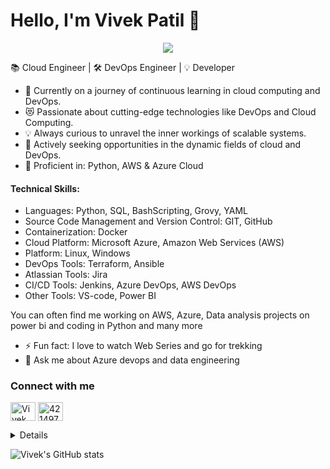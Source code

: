# Hello, I'm Vivek Patil 👋 

<div align="center">
 <img src="https://readme-typing-svg.herokuapp.com/?lines=Problem+Solver;DevOps+Engineer;Cloud+Engineer;Quick+learner;Self+Motivated&color=teal&center=true" />
</div>

📚 Cloud Engineer | 🛠️ DevOps Engineer | 💡 Developer 

- 🌱 Currently on a journey of continuous learning in cloud computing and DevOps.
- 😻 Passionate about cutting-edge technologies like DevOps and Cloud Computing.
- 💡 Always curious to unravel the inner workings of scalable systems.
- 🔭 Actively seeking opportunities in the dynamic fields of cloud and DevOps.
- 🧰 Proficient in: Python, AWS & Azure Cloud


#### Technical Skills:

- Languages: Python, SQL, BashScripting, Grovy, YAML
- Source Code Management and Version Control: GIT, GitHub
- Containerization: Docker
- Cloud Platform: Microsoft Azure, Amazon Web Services (AWS)
- Platform: Linux, Windows
- DevOps Tools: Terraform, Ansible
- Atlassian Tools: Jira
- CI/CD Tools: Jenkins, Azure DevOps, AWS DevOps
- Other Tools: VS-code, Power BI

You can often find me working on AWS, Azure, Data analysis projects on power bi and coding in Python and many more
- ⚡ Fun fact: I love to watch Web Series and go for trekking 
- 💬 Ask me about Azure devops and data engineering

### Connect with me

<a href="https://www.linkedin.com/in/vivekkpatil7/" target="blank"><img align="center" src="https://camo.githubusercontent.com/c8a9c5b414cd812ad6a97a46c29af67239ddaeae08c41724ff7d945fb4c047e5/68747470733a2f2f6564656e742e6769746875622e696f2f537570657254696e7949636f6e732f696d616765732f7376672f6c696e6b6564696e2e737667" alt="Vivek Patil" height="30" width="40" /></a>
<a href="mail:vivekkpatil6@yahoo.com" target="blank"><img align="center" src="https://camo.githubusercontent.com/4a3dd8d10a27c272fd04b2ce8ed1a130606f95ea6a76b5e19ce8b642faa18c27/68747470733a2f2f6564656e742e6769746875622e696f2f537570657254696e7949636f6e732f696d616765732f7376672f676d61696c2e737667" alt="4214976" height="30" width="40" /></a>

<details>
<br>
This is how you dropdown.
</details>



  
  
![Vivek's GitHub stats](https://github-readme-stats.vercel.app/api?username=vivekkpatil7&show_icons=true&theme=radical)
